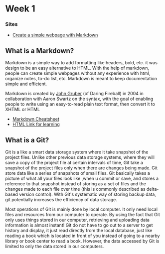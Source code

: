 # Week 1

### Sites
* [Create a simple webpage with Markdown](https://medium.com/craftycode/how-to-create-a-simple-web-page-using-markdown-95e462e43e01)



## What is a Markdown?

Markdown is a simple way to add formatting like headers, bold, etc. it was design to be an easy alternative to HTML. With the help of markdown, people can create simple webpages without any experience with html, organize notes, to-do list, etc. Markdown is meant to keep documentation simple and efficient.

Markdown is created by [John Gruber](https://en.wikipedia.org/wiki/John_Gruber) (of Daring Fireball) in 2004 in collaboration with Aaron Swartz on the syntax, with the goal of enabling people to write using an easy-to-read plain text format, then convert it to XHTML or HTML

* [Markdown Cheatsheet](https://github.com/adam-p/markdown-here/wiki/Markdown-Cheatsheet)
* [HTML Link for learning](https://www.w3schools.com/html/html_images.asp)

## What is a Git?

Git is a like a smart data storage system where it take snapshot of the project files. Unlike other previous data storage systems, where they will save a copy of the project file at certain intervals of time, Git take a snapshot of the project files only when there are changes being made. Git store data like a series of snapshots of small files. Git basically takes a picture of what all your files look like ,when u commit or save, and stores a reference to that snapshot instead of storing as a set of files and the changes made to each file over time (this is commonly described as delta-based version control). With Git's systematic way of storing backup data, git potentially increases the efficiency of data storage.

Most operations of Git is mainly done by local computer. It only need local files and resources from our computer to operate. By using the fact that Git only uses things stored in our computer, retrieving and uploading data information is almost instant! Git do not have to go out to a server to get history and display, it just read directly from the local database, just like reading a book which is located in front of you instead of going to a nearby library or book center to read a book. However, the data accessed by Git is limited to only the data stored in our computers.
